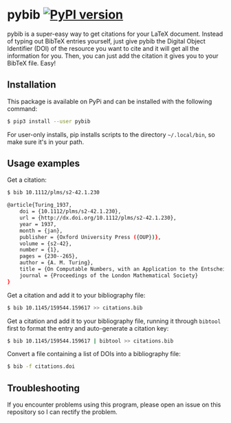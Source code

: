 # pybib [![PyPI version](https://img.shields.io/pypi/v/pybib.svg?style=flat)](https://pypi.python.org/pypi?:action=display&name=pybib)

pybib is a super-easy way to get citations for your LaTeX document. Instead of typing out BibTeX entries yourself, just give pybib the Digital Object Identifier (DOI) of the resource you want to cite and it will get all the information for you. Then, you can just add the citation it gives you to your BibTeX file. Easy!

## Installation

This package is available on PyPi and can be installed with the following command:

```sh
$ pip3 install --user pybib
```

For user-only installs, pip installs scripts to the directory `~/.local/bin`, so make sure it's in your path.

## Usage examples

Get a citation:

```sh
$ bib 10.1112/plms/s2-42.1.230

@article{Turing_1937,
    doi = {10.1112/plms/s2-42.1.230},
    url = {http://dx.doi.org/10.1112/plms/s2-42.1.230},
    year = 1937,
    month = {jan},
    publisher = {Oxford University Press ({OUP})},
    volume = {s2-42},
    number = {1},
    pages = {230--265},
    author = {A. M. Turing},
    title = {On Computable Numbers, with an Application to the Entscheidungsproblem},
    journal = {Proceedings of the London Mathematical Society}
}
```

Get a citation and add it to your bibliography file:

```sh
$ bib 10.1145/159544.159617 >> citations.bib
```

Get a citation and add it to your bibliography file, running it through `bibtool` first to format the entry and auto-generate a citation key:

```sh
$ bib 10.1145/159544.159617 | bibtool >> citations.bib
```

Convert a file containing a list of DOIs into a bibliography file:

```sh
$ bib -f citations.doi
```

## Troubleshooting

If you encounter problems using this program, please open an issue on this repository so I can rectify the problem.
